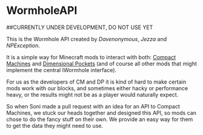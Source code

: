 # WormholeAPI

##CURRENTLY UNDER DEVELOPMENT, DO NOT USE YET

This is the Wormhole API created by *Davenonymous*, *Jezza* and *NPException*.

It is a simple way for Minecraft mods to interact with both: [Compact Machines](https://github.com/thraaawn/CompactMachines) and [Dimensional Pockets](https://github.com/NPException42/Dimensional-Pockets) (and of course all other mods that might implement the central IWormhole interface).

For us as the developers of CM and DP it is kind of hard to make certain mods work with our blocks, and sometimes either hacky or performance heavy, or the results might not be as a player would naturally expect.

So when Soni made a pull request with an idea for an API to Compact Machines, we stuck our heads together and designed this API, so mods can chose to do the fancy stuff on their own. We provide an easy way for them to get the data they might need to use.


